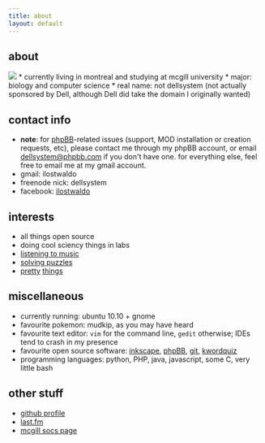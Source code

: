 ```yaml
---
title: about
layout: default
---
```


about
-----
<img src="http://gravatar.com/avatar/0826c9e6449c9a08230ac6d40a3cde4d" class="leftfloat" />
*	currently living in montreal and studying at mcgill university
*	major: biology and computer science
*	real name: not dellsystem (not actually sponsored by Dell, although Dell did take the domain I originally wanted)

contact info
------------

*	**note**: for [phpBB](phpbb)-related issues (support, MOD installation or creation requests, etc), please contact me through my phpBB account, or email dellsystem@phpbb.com if you don't have one. for everything else, feel free to email me at my gmail account.
*	gmail: ilostwaldo
*	freenode nick: dellsystem
*	facebook: [ilostwaldo](http://www.facebook.com/ilostwaldo)

interests
---------

*	all things open source
*	doing cool sciency things in labs
*	[listening to music][last.fm]
*	[solving puzzles](http://www.projecteuler.net)
*	[pretty](http://www.mathjax.org "one of the most beautiful things in the world, I swear") [things](http://www.weareagoodcompany.com/ "just gorgeous")

miscellaneous
-------------

*	currently running: ubuntu 10.10 + gnome
*	favourite pokemon: mudkip, as you may have heard
*	favourite text editor: `vim` for the command line, `gedit` otherwise; IDEs tend to crash in my presence
*	favourite open source software: [inkscape](http://www.inkscape.org), [phpBB](http://www.phpbb.com), [git](http://www.git-scm.com), [kwordquiz](http://edu.kde.org/kwordquiz/)
*	programming languages: python, PHP, java, javascript, some C, very little bash

other stuff
-----------

*	[github profile](https://www.github.com/dellsystem)
*	[last.fm][last.fm]
*	[mcgill socs page](http://cs.mcgill.ca/~wliu65)

[last.fm]: http://www.last.fm/user/dellsystem
